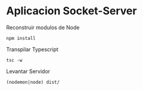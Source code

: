 # Aplicacion Socket-Server

Reconstruir modulos de Node
```
npm install
```

Transpilar Typescript
```
tsc -w
```

Levantar Servidor
```
(nodemon|node) dist/
```